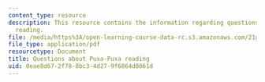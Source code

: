 ```yaml
---
content_type: resource
description: This resource contains the information regarding questions about puxa-puxa
  reading.
file: /media/https%3A/open-learning-course-data-rc.s3.amazonaws.com/21g-880-accelerated-introductory-portuguese-for-spanish-speakers-fall-2013/0eae8d672f780bc34d279f6864d0061d_MIT21G_880F13_readquest3.pdf
file_type: application/pdf
resourcetype: Document
title: Questions about Puxa-Puxa reading
uid: 0eae8d67-2f78-0bc3-4d27-9f6864d0061d
---
```


